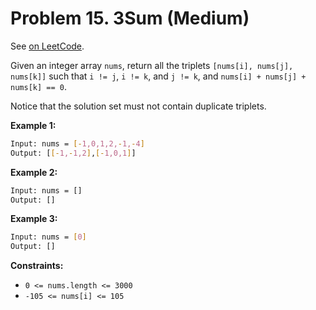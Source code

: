 Problem 15. 3Sum (Medium)
=========================

See [on LeetCode](https://leetcode.com/problems/3sum/).

Given an integer array `nums`, return all the triplets `[nums[i], nums[j], nums[k]]` such that `i != j`, `i != k`, and `j != k`, and `nums[i] + nums[j] + nums[k] == 0`.

Notice that the solution set must not contain duplicate triplets.

**Example 1:**

```bash
Input: nums = [-1,0,1,2,-1,-4]
Output: [[-1,-1,2],[-1,0,1]]
```

**Example 2:**

```bash
Input: nums = []
Output: []
```

**Example 3:**

```bash
Input: nums = [0]
Output: []
```

**Constraints:**

* `0 <= nums.length <= 3000`
* `-105 <= nums[i] <= 105`
